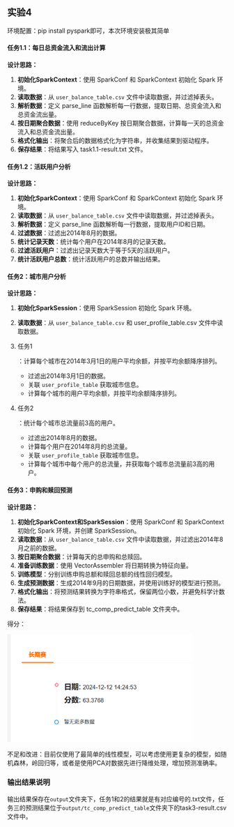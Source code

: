 ## 实验4

环境配置：pip install pyspark即可，本次环境安装极其简单

#### 任务1.1：每日总资金流入和流出计算

**设计思路：**

1. **初始化SparkContext**：使用 SparkConf 和 SparkContext 初始化 Spark 环境。
2. **读取数据**：从 `user_balance_table.csv` 文件中读取数据，并过滤掉表头。
3. **解析数据**：定义 parse_line 函数解析每一行数据，提取日期、总资金流入和总资金流出量。
4. **按日期聚合数据**：使用 reduceByKey 按日期聚合数据，计算每一天的总资金流入和总资金流出量。
5. **格式化输出**：将聚合后的数据格式化为字符串，并收集结果到驱动程序。
6. **保存结果**：将结果写入 task1.1-result.txt 文件。

#### 任务1.2：活跃用户分析

**设计思路：**

1. **初始化SparkContext**：使用 SparkConf 和 SparkContext 初始化 Spark 环境。
2. **读取数据**：从 `user_balance_table.csv` 文件中读取数据，并过滤掉表头。
3. **解析数据**：定义 parse_line 函数解析每一行数据，提取用户ID和日期。
4. **过滤数据**：过滤出2014年8月的数据。
5. **统计记录天数**：统计每个用户在2014年8月的记录天数。
6. **过滤活跃用户**：过滤出记录天数大于等于5天的活跃用户。
7. **统计活跃用户总数**：统计活跃用户的总数并输出结果。

#### 任务2：城市用户分析

**设计思路：**

1. **初始化SparkSession**：使用 SparkSession 初始化 Spark 环境。

2. **读取数据**：从 `user_balance_table.csv` 和 user_profile_table.csv 文件中读取数据。

3. 任务1

   ：计算每个城市在2014年3月1日的用户平均余额，并按平均余额降序排列。

   - 过滤出2014年3月1日的数据。
   - 关联 `user_profile_table` 获取城市信息。
   - 计算每个城市的用户平均余额，并按平均余额降序排列。

4. 任务2

   ：统计每个城市总流量前3高的用户。

   - 过滤出2014年8月的数据。
   - 计算每个用户在2014年8月的总流量。
   - 关联 `user_profile_table` 获取城市信息。
   - 计算每个城市中每个用户的总流量，并获取每个城市总流量前3高的用户。

#### 任务3：申购和赎回预测

**设计思路：**

1. **初始化SparkContext和SparkSession**：使用 SparkConf 和 SparkContext 初始化 Spark 环境，并创建 SparkSession。
2. **读取数据**：从 `user_balance_table.csv` 文件中读取数据，并过滤出2014年8月之前的数据。
3. **按日期聚合数据**：计算每天的总申购和总赎回。
4. **准备训练数据**：使用 VectorAssembler 将日期转换为特征向量。
5. **训练模型**：分别训练申购总额和赎回总额的线性回归模型。
6. **生成预测数据**：生成2014年9月的日期数据，并使用训练好的模型进行预测。
7. **格式化输出**：将预测结果转换为字符串格式，保留两位小数，并避免科学计数法。
8. **保存结果**：将结果保存到 tc_comp_predict_table 文件夹中。

得分：

<img src="./预测结果得分.png" style="zoom:67%;" />

不足和改进：目前仅使用了最简单的线性模型，可以考虑使用更复杂的模型，如随机森林，岭回归等，或者是使用PCA对数据先进行降维处理，增加预测准确率。

### 输出结果说明

输出结果保存在`output`文件夹下，任务1和2的结果就是有对应编号的.txt文件，任务三的预测结果位于`output/tc_comp_predict_table`文件夹下的task3-result.csv文件中。

